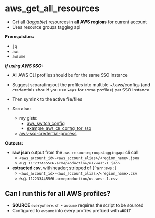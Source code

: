 # aws_get_all_resources

- Get all (*taggable*) resources in **all AWS regions** for current account
- Uses resource groups tagging api

**Prerequisites:**

- `jq`
- `aws`
- `awsume`

***If using AWS SSO:***

- All AWS CLI profiles should be for the same SSO instance
- Suggest separating out the profiles into multiple ~/.aws/configs (and credentials should you use keys for some profiles) per SSO instance
- Then symlink to the active file/files

- See also:
  - my gists:
    - [aws_switch_config](https://gist.github.com/Huevos-y-Bacon/b398ed77522611702c049ddbd9e362af)
    - [example_aws_cli_config_for_sso](https://gist.github.com/Huevos-y-Bacon/7d2e6c7de9deff4f0345efa6da06371f)
  - [aws-sso-credential-process](https://pypi.org/project/aws-sso-credential-process/)

**Outputs:**

- **raw json** output from the `aws resourcegroupstaggingapi` cli call
  - `<aws_account_id>-<aws_account_alias>/<region_name>.json`
  - e.g. `112233445566-acmeproduction/us-west-1.json`
- **extracted csv**, with header; stripped of `[^arn:aws:]`
  - `<aws_account_id>-<aws_account_alias>/<region_name>.csv`
  - e.g. `112233445566-acmeproduction/us-west-1.csv`

## Can I run this for all AWS profiles?

- **SOURCE** `everywhere.sh` - `awsume` requires the script to be sourced
- Configured to `awsume` into every profiles prefixed with **`AUDIT`**
